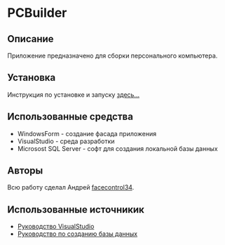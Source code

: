 # PCBuilder
## Описание
Приложение предназначено для сборки персонального компьютера.
## Установка
Инструкция по установке и запуску [здесь...](https://github.com/facecontrol34/weather09/wiki/%2310-%D0%A0%D1%83%D0%BA%D0%BE%D0%B2%D0%BE%D0%B4%D1%81%D1%82%D0%B2%D0%BE-%D0%BF%D0%BE%D0%BB%D1%8C%D0%B7%D0%BE%D0%B2%D0%B0%D1%82%D0%B5%D0%BB%D1%8F)
## Использованные средства
 - WindowsForm - создание фасада приложения
 - VisualStudio - среда разработки
 - Microsost SQL Server - софт для создания локальной базы данных
## Авторы
Всю работу сделал Андрей [facecontrol34](https://github.com/facecontrol34).
## Использованные источникик
* [Руководство VisualStudio](https://learn.microsoft.com/ru-ru/visualstudio/windows/?view=vs-2022)
* [Руководство по созданию базы данных](https://learn.microsoft.com/ru-ru/sql/relational-databases/databases/create-a-database?view=sql-server-ver16)
